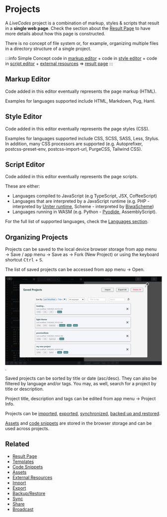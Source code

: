 # Projects

A _LiveCodes_ project is a combination of markup, styles & scripts that result in a **single web page**. Check the section about the [Result Page](./result.md) to have more details about how this page is constructed.

There is no concept of file system or, for example, organizing multiple files in a directory structure of a single project.

:::info Simple Concept
code in [markup editor](#markup-editor) + code in [style editor](#style-editor) + code in [script editor](#script-editor) + [external resources](./external-resources.md) => [result page](./result.md)
:::

## Markup Editor

Code added in this editor eventually represents the page markup (HTML).

Examples for languages supported include HTML, Markdown, Pug, Haml.

## Style Editor

Code added in this editor eventually represents the page styles (CSS).

Examples for languages supported include CSS, SCSS, SASS, Less, Stylus. In addition, many CSS processors are supported (e.g. Autoprefixer, postcss-preset-env, postcss-import-url, PurgeCSS, Tailwind CSS).

## Script Editor

Code added in this editor eventually represents the page scripts.

These are either:

- Languages compiled to JavaScript (e.g TypeScript, JSX, CoffeeScript)
- Languages that are interpreted by a JavaScript runtime (e.g. PHP - interpreted by [Uniter runtime](https://github.com/asmblah/uniter), Scheme - interpreted by [BiwaScheme](https://www.biwascheme.org))
- Languages running in WASM (e.g. Python - [Pyodide](https://pyodide.org/), AssemblyScript).

For the full list of supported languages, check the [Languages section](../languages/).

## Organizing Projects

Projects can be saved to the local device browser storage from app menu → Save / app menu → Save as → Fork (New Project) or using the keyboard shortcut <kbd>Ctrl</kbd> + <kbd>S</kbd>.

The list of saved projects can be accessed from app menu → Open.

![LiveCodes Projects](../../static/img/screenshots/saved-projects.png).

Saved projects can be sorted by title or date (asc/desc). They can also be filtered by language and/or tags. You may, as well, search for a project by title or description.

Project title, description and tags can be edited from app menu → Project Info.

Projects can be [imported](./import.md), [exported](./export.md), [synchronized](./sync.md), [backed up and restored](./backup-restore.md).

[Assets](./assets.md) and [code snippets](./snippets.md) are stored in the browser storage and can be used across projects.

## Related

- [Result Page](./result.md)
- [Templates](./templates.md)
- [Code Snippets](./snippets.md)
- [Assets](./assets.md)
- [External Resources](./external-resources.md)
- [Import](./import.md)
- [Export](./export.md)
- [Backup/Restore](./backup-restore.md)
- [Sync](./sync.md)
- [Share](./share.md)
- [Broadcast](./broadcast.md)
